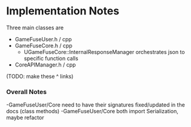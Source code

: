 # Implementation Notes

Three main classes are 

- GameFuseUser.h / cpp
- GameFuseCore.h / cpp
  - UGameFuseCore::InternalResponseManager orchestrates json to specific function calls
- CoreAPIManager.h / cpp

(TODO: make these ^ links)

### Overall Notes

-GameFuseUser/Core need to have their signatures fixed/updated in the docs (class methods)
-GameFuseUser/Core both import Serialization, maybe refactor
